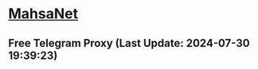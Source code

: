 
# [MahsaNet](https://t.me/mahsa_net)
## Free Telegram Proxy (Last Update: 2024-07-30 19:39:23)

    